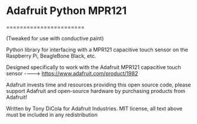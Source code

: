 # Adafruit Python MPR121

=======================

(Tweaked for use with conductive paint)


Python library for interfacing with a MPR121 capacitive touch sensor on the Raspberry Pi, BeagleBone Black, etc.

Designed specifically to work with the Adafruit MPR121 capacitive touch sensor ----> https://www.adafruit.com/product/1982

Adafruit invests time and resources providing this open source code, please support Adafruit and open-source hardware by purchasing products from Adafruit!

Written by Tony DiCola for Adafruit Industries.
MIT license, all text above must be included in any redistribution
